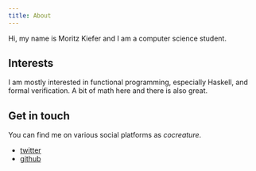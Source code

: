 ```yaml
---
title: About
---
```

Hi,
my name is Moritz Kiefer and I am a computer science student.

## Interests

I am mostly interested in functional programming, especially Haskell,
and formal verification. A bit of math here and there is also great.

## Get in touch

You can find me on various social platforms as *cocreature*.

- [twitter](https://twitter.com/cocreature)
- [github](https://github.com/cocreature)
